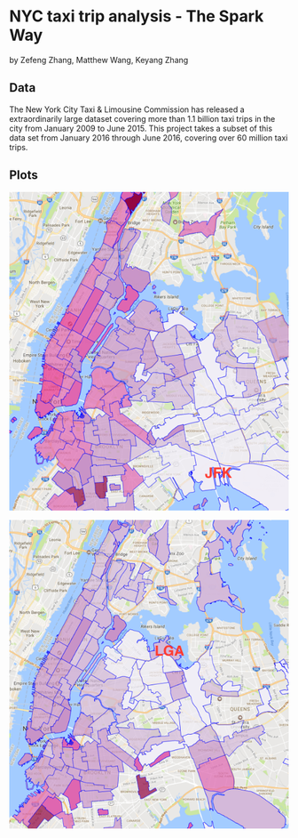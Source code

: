 NYC taxi trip analysis - The Spark Way
======================================

by Zefeng Zhang, Matthew Wang, Keyang Zhang

Data
----

The New York City Taxi & Limousine Commission has released a extraordinarily large dataset covering more than 1.1 billion taxi trips in the city from January 2009 to June 2015. This project takes a subset of this data set from January 2016 through June 2016, covering over 60 million taxi trips.

Plots
-----

![alt text](https://github.com/zefeng-zhang/NYC-taxi-trip-analysis-using-Spark/blob/master/images/JFK.png)

![alt text](https://github.com/zefeng-zhang/NYC-taxi-trip-analysis-using-Spark/blob/master/images/LGA.png)

